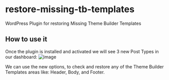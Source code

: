 # restore-missing-tb-templates
WordPress Plugin for restoring Missing Theme Builder Templates

## How to use it
Once the plugin is installed and activated we will see 3 new Post Types in our dashboard:
![image](https://user-images.githubusercontent.com/1719735/119341471-78a60b80-bc9c-11eb-902c-7da1b9e373dd.png)

We can use the new options, to check and restore any of the Theme Builder Templates areas like: Header, Body, and Footer.

